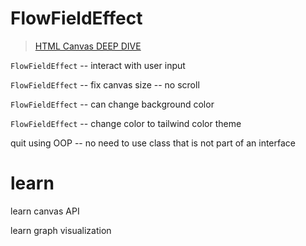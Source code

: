 # FlowFieldEffect

> [HTML Canvas DEEP DIVE](https://www.youtube.com/watch?v=uCH1ta5OUHw)

`FlowFieldEffect` -- interact with user input

`FlowFieldEffect` -- fix canvas size -- no scroll

`FlowFieldEffect` -- can change background color

`FlowFieldEffect` -- change color to tailwind color theme

quit using OOP -- no need to use class that is not part of an interface

# learn

learn canvas API

learn graph visualization
